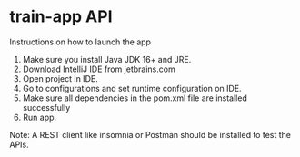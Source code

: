 # train-app API

Instructions on how to launch the app

1. Make sure you install Java JDK 16+ and JRE.
2. Download IntelliJ IDE from jetbrains.com
3. Open project in IDE.
4. Go to configurations and set runtime configuration on IDE.
5. Make sure all dependencies in the pom.xml file are installed successfully
6. Run app.

Note: A REST client like insomnia or Postman should 
be installed to test the APIs.